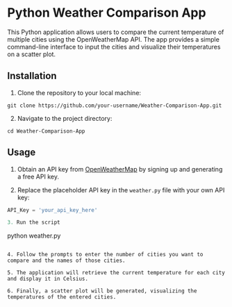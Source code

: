 # Python Weather Comparison App

This Python application allows users to compare the current temperature of multiple cities using the OpenWeatherMap API. The app provides a simple command-line interface to input the cities and visualize their temperatures on a scatter plot.

## Installation

1. Clone the repository to your local machine:

```
git clone https://github.com/your-username/Weather-Comparison-App.git
```

2. Navigate to the project directory:

```
cd Weather-Comparison-App
```

## Usage

1. Obtain an API key from [OpenWeatherMap](https://openweathermap.org/) by signing up and generating a free API key.

2. Replace the placeholder API key in the `weather.py` file with your own API key:

```python
API_Key = 'your_api_key_here'

3. Run the script

```
python weather.py
```

4. Follow the prompts to enter the number of cities you want to compare and the names of those cities.

5. The application will retrieve the current temperature for each city and display it in Celsius.

6. Finally, a scatter plot will be generated, visualizing the temperatures of the entered cities.
